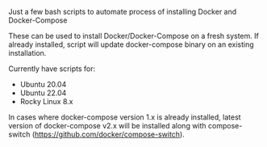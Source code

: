 Just a few bash scripts to automate process of installing Docker and Docker-Compose

These can be used to install Docker/Docker-Compose on a fresh system. If already installed,
script will update docker-compose binary on an existing installation.

Currently have scripts for:
- Ubuntu 20.04
- Ubuntu 22.04
- Rocky Linux 8.x

In cases where docker-compose version 1.x is already installed, latest version of docker-compose v2.x 
will be installed along with compose-switch (https://github.com/docker/compose-switch).

